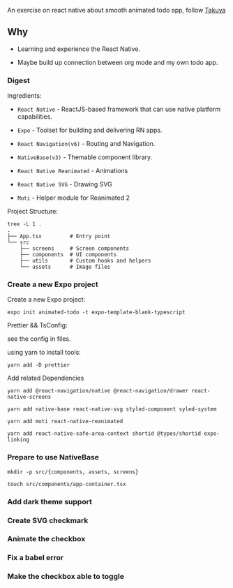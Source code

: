 An exercise on react native about smooth animated todo app, follow [Takuya](https://github.com/craftzdog)

## Why

- Learning and experience the React Native.

- Maybe build up connection between org mode and my own todo app.

### Digest

Ingredients:

- `React Native` - ReactJS-based framework that can use native platform capabilities.

- `Expo` - Toolset for building and delivering RN apps.

- `React Navigation(v6)` - Routing and Navigation.

- `NativeBase(v3)` - Themable component library.

- `React Native Reanimated` - Animations

- `React Native SVG` - Drawing SVG

- `Moti` - Helper module for Reanimated 2

Project Structure:

```shell
tree -L 1 .
.
├── App.tsx         # Entry point
└── src
    ├── screens     # Screen components
    ├── components  # UI components
    ├── utils       # Custom hooks and helpers
    └── assets      # Image files
```

### Create a new Expo project

Create a new Expo project:

```shell
expo init animated-todo -t expo-template-blank-typescript
```
Prettier && TsConfig:

see the config in files.

using yarn to install tools:

```shell
yarn add -D prettier
```
Add related Dependencies

```shell
yarn add @react-navigation/native @react-navigation/drawer react-native-screens

yarn add native-base react-native-svg styled-component syled-system

yarn add moti react-native-reanimated

yarn add react-native-safe-area-context shortid @types/shortid expo-linking
```
### Prepare to use NativeBase

```shell
mkdir -p src/{components, assets, screens}

touch src/components/app-container.tsx
```
### Add dark theme support

### Create SVG checkmark

### Animate the checkbox

### Fix a babel error

### Make the checkbox able to toggle

